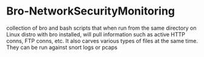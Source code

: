 # Bro-NetworkSecurityMonitoring
collection of bro and bash scripts that when run from the same directory on Linux distro with bro installed, will pull information such as active HTTP conns, FTP conns, etc.  It also carves various types of files at the same time.  They can be run against snort logs or pcaps
